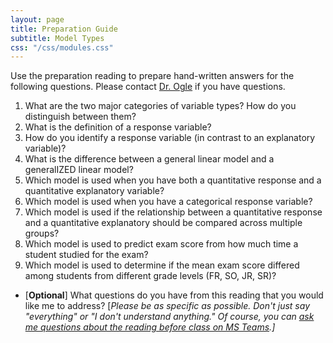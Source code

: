 ```yaml
---
layout: page
title: Preparation Guide
subtitle: Model Types
css: "/css/modules.css"
---
```


<div class="alert alert-warning">
Use the preparation reading to prepare hand-written answers for the following questions. Please contact <a href="https://teams.microsoft.com/l/channel/19%3aebdb6d98f8c748818228211aeea11139%40thread.tacv2/Class%2520Preparation%2520Reading%2520Questions?groupId=6aaae687-f6ed-4518-b9ed-3986bc9e6f4f&tenantId=b70d8bab-80b6-4766-b5da-fcfdabdf71c7)" target="_blank">Dr. Ogle</a> if you have questions.
</div>

1. What are the two major categories of variable types? How do you distinguish between them?
1. What is the definition of a response variable?
1. How do you identify a response variable (in contrast to an explanatory variable)?
1. What is the difference between a general linear model and a generalIZED linear model?
1. Which model is used when you have both a quantitative response and a quantitative explanatory variable?
1. Which model is used when you have a categorical response variable?
1. Which model is used if the relationship between a quantitative response and a quantitative explanatory should be compared across multiple groups?
1. Which model is used to predict exam score from how much time a student studied for the exam?
1. Which model is used to determine if the mean exam score differed among students from different grade levels (FR, SO, JR, SR)?

<ul>
<li>[<b>Optional</b>] What questions do you have from this reading that you would like me to address? [<i>Please be as specific as possible. Don't just say "everything" or "I don't understand anything." Of course, you can <a href="https://teams.microsoft.com/l/channel/19%3aebdb6d98f8c748818228211aeea11139%40thread.tacv2/Class%2520Preparation%2520Reading%2520Questions?groupId=6aaae687-f6ed-4518-b9ed-3986bc9e6f4f&tenantId=b70d8bab-80b6-4766-b5da-fcfdabdf71c7" target="_blank">ask me questions about the reading before class on MS Teams</a>.]</i></li>
</ul>
